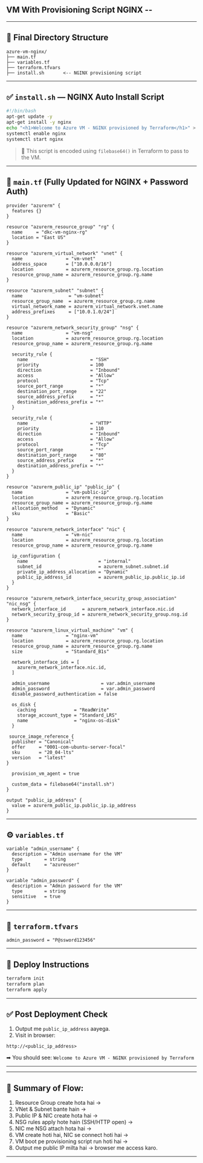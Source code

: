 ## VM With Provisioning Script **NGINX** --

---

## 📁 Final Directory Structure

```
azure-vm-nginx/
├── main.tf
├── variables.tf
├── terraform.tfvars
├── install.sh       <-- NGINX provisioning script
```

---

## ✅ `install.sh` — NGINX Auto Install Script

```bash
#!/bin/bash
apt-get update -y
apt-get install -y nginx
echo "<h1>Welcome to Azure VM - NGINX provisioned by Terraform</h1>" > /var/www/html/index.html
systemctl enable nginx
systemctl start nginx
```

> 🔐 This script is encoded using `filebase64()` in Terraform to pass to the VM.

---

## 🔧 `main.tf` (Fully Updated for NGINX + Password Auth)

```hcl
provider "azurerm" {
  features {}
}

resource "azurerm_resource_group" "rg" {
  name     = "dkc-vm-nginx-rg"
  location = "East US"
}

resource "azurerm_virtual_network" "vnet" {
  name                = "vm-vnet"
  address_space       = ["10.0.0.0/16"]
  location            = azurerm_resource_group.rg.location
  resource_group_name = azurerm_resource_group.rg.name
}

resource "azurerm_subnet" "subnet" {
  name                 = "vm-subnet"
  resource_group_name  = azurerm_resource_group.rg.name
  virtual_network_name = azurerm_virtual_network.vnet.name
  address_prefixes     = ["10.0.1.0/24"]
}

resource "azurerm_network_security_group" "nsg" {
  name                = "vm-nsg"
  location            = azurerm_resource_group.rg.location
  resource_group_name = azurerm_resource_group.rg.name

  security_rule {
    name                       = "SSH"
    priority                   = 100
    direction                  = "Inbound"
    access                     = "Allow"
    protocol                   = "Tcp"
    source_port_range          = "*"
    destination_port_range     = "22"
    source_address_prefix      = "*"
    destination_address_prefix = "*"
  }

  security_rule {
    name                       = "HTTP"
    priority                   = 110
    direction                  = "Inbound"
    access                     = "Allow"
    protocol                   = "Tcp"
    source_port_range          = "*"
    destination_port_range     = "80"
    source_address_prefix      = "*"
    destination_address_prefix = "*"
  }
}

resource "azurerm_public_ip" "public_ip" {
  name                = "vm-public-ip"
  location            = azurerm_resource_group.rg.location
  resource_group_name = azurerm_resource_group.rg.name
  allocation_method   = "Dynamic"
  sku                 = "Basic"
}

resource "azurerm_network_interface" "nic" {
  name                = "vm-nic"
  location            = azurerm_resource_group.rg.location
  resource_group_name = azurerm_resource_group.rg.name

  ip_configuration {
    name                          = "internal"
    subnet_id                     = azurerm_subnet.subnet.id
    private_ip_address_allocation = "Dynamic"
    public_ip_address_id          = azurerm_public_ip.public_ip.id
  }
}

resource "azurerm_network_interface_security_group_association" "nic_nsg" {
  network_interface_id      = azurerm_network_interface.nic.id
  network_security_group_id = azurerm_network_security_group.nsg.id
}

resource "azurerm_linux_virtual_machine" "vm" {
  name                = "nginx-vm"
  location            = azurerm_resource_group.rg.location
  resource_group_name = azurerm_resource_group.rg.name
  size                = "Standard_B1s"

  network_interface_ids = [
    azurerm_network_interface.nic.id,
  ]

  admin_username                   = var.admin_username
  admin_password                   = var.admin_password
  disable_password_authentication = false

  os_disk {
    caching              = "ReadWrite"
    storage_account_type = "Standard_LRS"
    name                 = "nginx-os-disk"
  }

 source_image_reference {
  publisher = "Canonical"
  offer     = "0001-com-ubuntu-server-focal"
  sku       = "20_04-lts"
  version   = "latest"
}

  provision_vm_agent = true

  custom_data = filebase64("install.sh")
}

output "public_ip_address" {
  value = azurerm_public_ip.public_ip.ip_address
}
```

---

## ⚙️ `variables.tf`

```hcl
variable "admin_username" {
  description = "Admin username for the VM"
  type        = string
  default     = "azureuser"
}

variable "admin_password" {
  description = "Admin password for the VM"
  type        = string
  sensitive   = true
}
```

---

## 🔐 `terraform.tfvars`

```hcl
admin_password = "P@ssword123456"
```

---

## 🚀 Deploy Instructions

```bash
terraform init
terraform plan
terraform apply
```

---

## ✅ Post Deployment Check

1. Output me `public_ip_address` aayega.
2. Visit in browser:

```
http://<public_ip_address>
```

➡ You should see:
`Welcome to Azure VM - NGINX provisioned by Terraform`

---

---

## 🔁 Summary of Flow:

1. Resource Group create hota hai →
2. VNet & Subnet bante hain →
3. Public IP & NIC create hota hai →
4. NSG rules apply hote hain (SSH/HTTP open) →
5. NIC me NSG attach hota hai →
6. VM create hoti hai, NIC se connect hoti hai →
7. VM boot pe provisioning script run hoti hai →
8. Output me public IP milta hai → browser me access karo.

---


